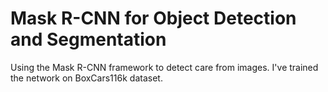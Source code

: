 # Mask R-CNN for Object Detection and Segmentation
 
 Using the Mask R-CNN framework to detect care from images. I've trained the network on BoxCars116k dataset.
